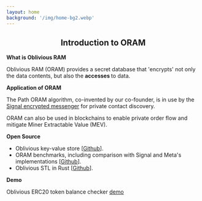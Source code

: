 ```yaml
---
layout: home
background: '/img/home-bg2.webp'
---
```

<h2 style="text-align: center;">Introduction to ORAM</h2>

**What is Oblivious RAM**

Oblivious RAM (ORAM) provides a secret database that 'encrypts' not only the data contents, but also the <b> accesses </b> to data.

**Application of ORAM**

The Path ORAM algorithm, co-invented
by our co-founder, 
is in use by the [Signal encrypted messenger](https://signal.org/blog/building-faster-oram/) for private contact discovery. 
<br>

ORAM can also be used in blockchains to enable private order flow and mitigate Miner Extractable Value (MEV).

**Open Source**

<ul>
<li>
Oblivious key-value store [<a href="https://github.com/obliviouslabs/oram"><u>Github</u></a>].
</li>
<li>
ORAM benchmarks, including comparison with Signal and Meta's implementations [<a href="https://github.com/obliviouslabs/benchmarks"><u>Github</u></a>].
</li>
<li>
Oblivious STL in Rust [<a href="https://github.com/obliviouslabs/rostl"><u>Github</u></a>].
</li>
</ul>


**Demo**

Oblivious ERC20 token balance checker <a href="https://www.obliviouslabs.com/WBTCdemo/"><u>demo</u></a>

